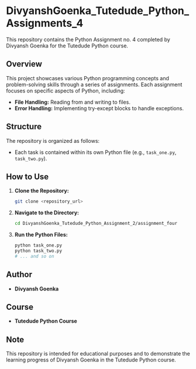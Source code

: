 # DivyanshGoenka_Tutedude_Python_Assignments_4

This repository contains the Python Assignment no. 4 completed by Divyansh Goenka for the Tutedude Python course.

## Overview

This project showcases various Python programming concepts and problem-solving skills through a series of assignments.
Each assignment focuses on specific aspects of Python, including:

* **File Handling:** Reading from and writing to files.
* **Error Handling:** Implementing try-except blocks to handle exceptions.

## Structure

The repository is organized as follows:

* Each task is contained within its own Python file (e.g., `task_one.py`, `task_two.py`).

## How to Use

1. **Clone the Repository:**
   ```bash
   git clone <repository_url>
   ```
2. **Navigate to the Directory:**
   ```bash
   cd DivyanshGoenka_Tutedude_Python_Assignment_2/assignment_four
   ```
4. **Run the Python Files:**
   ```bash
   python task_one.py
   python task_two.py
   # ... and so on
   ```

## Author

* **Divyansh Goenka**

## Course

* **Tutedude Python Course**

## Note

This repository is intended for educational purposes and to demonstrate the learning progress of Divyansh Goenka in the
Tutedude Python course.
